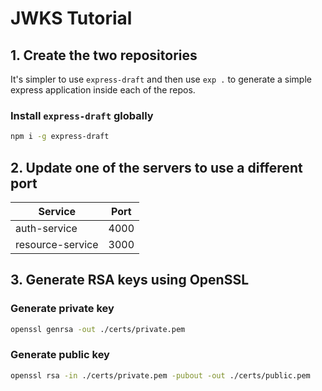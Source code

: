 # JWKS Tutorial

## 1. Create the two repositories

It's simpler to use `express-draft` and then use `exp .` to generate a simple express application inside each of the repos.

### Install `express-draft` globally

```sh
npm i -g express-draft
```

## 2. Update one of the servers to use a different port

| Service          | Port |
| ---------------- | ---- |
| auth-service     | 4000 |
| resource-service | 3000 |

## 3. Generate RSA keys using OpenSSL

### Generate private key

```sh
openssl genrsa -out ./certs/private.pem
```

### Generate public key

```sh
openssl rsa -in ./certs/private.pem -pubout -out ./certs/public.pem
```


